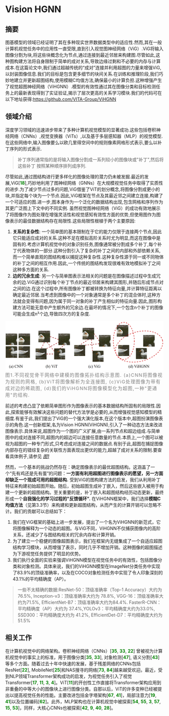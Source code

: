 <style>
.tag{
    color: green;
}
.caption{
    font-size: .9rem;
    letter-spacing: .1rem;
    color: gray;
}
</style>
# Vision HGNN

## 摘要

图基模型的领域已经证明了其在多种现实世界数据类型中的适应性.然而,其在一般计算机视觉任务中的应用性一直受限,直到引入视觉图神经网络（ViG）.ViG将输入图像分割为块,将这些块概念化为节点,通过连接到最近邻居来构建图.尽管如此,这种图构建方法将自身限制于简单的成对关系,导致边缘过剩和不必要的内存与计算成本.在这篇论文中,我们通过超越传统的“成对”连接并利用超图的力量来增强ViG,以封装图像信息.我们的目标是包含更多细节的块间关系.在训练和推理阶段,我们巧妙地建立并更新超图结构,使用模糊C均值方法,确保最小的计算负担.这种增强产生了视觉超图神经网络（ViHGNN）.模型的有效性通过其在图像分类和目标检测任务上的最新表现得到了实证验证,揭示了层次更高的关系学习模块.我们的代码可在以下地址获得:https://github.com/VITA-Group/ViHGNN

## 领域介绍

深度学习领域的迅速进步带来了多种计算机视觉模型的显著成功.这些包括卷积神经网络（CNNs）,视觉变换器（ViTs）,以及基于多层感知器（MLP）的视觉模型.在这些网络中,输入图像要么以欧几里得空间中的规则像素网格形式表示,要么以补丁序列的形式表示.
   
> 补丁序列通常指的是将输入图像分割成一系列较小的图像块或"补丁",然后将这些补丁 按照某种顺序排列成序列.

尽管如此,通过图结构进行更多样化的图像处理的潜力仍未被发掘.最近的发展,ViG[**<span class='tag'>18</span>**],巧妙地利用了图神经网络（GNNs）在大规模视觉任务中取得了实质性的进步.为了减少节点过多的问题,ViG借鉴了ViT的划分概念,将图像分割成更小的块,并指定每个块为一个节点.因此,ViG框架在节点及其最近邻之间建立连接,构建了一个可适应的图.进一步,图本身作为一个泛化的数据结构出现,包含网格和序列作为其更广泛图上下文中的不同实例.
虽然视觉图神经网络（ViG）的成功有效地展示了将图像作为图处理在增强灵活性和视觉感知有效性方面的优势,但使用图作为图像表示的最佳数据结构存在局限性.这些局限性根植于两个主要原因:
1. **关系的复杂性**: 一个简单图的基本限制在于它的能力仅限于连接两个节点,因此它只能适应成对的关系.这种不足在模拟高阶关系时尤为明显,而这在图像中是固有的.考虑计算机视觉中的对象识别任务,图像通常被分割成多个补丁,每个补丁代表物体的一部分.这种分割引入了复杂的补丁之间的内部和外部依赖关系,而一个简单直观的图结构难以捕捉这种复杂性.这种复杂性源于同一或不同物体的补丁之间的相互作用.因此,一个传统的图结构发现很难有效地模拟补丁之间这种多方面的关系.
2. **边的冗余生成**: 另一个与简单图表示法相关的问题是在图像描述过程中生成冗余的边.ViG通过识别每个补丁节点的最近邻居来构建其图形,并随后形成节点对之间的边.在这个过程中,所有图像补丁都被转换为特征向量,并计算特征距离以确定最近邻居.当考虑到图像中的一个对象通常是多个补丁的混合体时,这种方法就会变得有问题,因为属于同一对象的补丁产生相似的特征向量.因此,图形构建方法可能无意中产生额外的冗余边.在最坏的情况下,一个包含n个补丁的图像可能会生成n²个边,导致四次方的复杂度.

![加载失败? 请确认可以访问Github!](https://raw.githubusercontent.com/ClassPi/PicBed/master/images20240112141203.png)
<span class='caption' id='pic1'>图1.不同视觉骨干网络中建模的图像拓扑结构示意图. (a)CNN将图像视为规则的网格, (b)ViT将图像解析为全连接图, (c)ViG处理图像为带有成对边的稀疏图, (d)我们的ViHGNN将图像模型化为超图,一种"更通用"的结构.</span>

前述的考虑凸显了依赖简单图形作为图像表示的基本数据结构所固有的局限性.因此,探索能够有效解决这些问题的替代方法学是必要的,从而增强视觉感知模型的精细度.有鉴于此,我们提出了ViG的一个强大演化版本,在这个版本中,超图扮演图像表示的角色.这一创新框架,名为Vision HGNN(ViHGNN),引入了一种动态方法来改进图像表示.具体来说,超图作为一个图的广义扩展,由一系列节点和超边组成.与简单图中的成对连接不同,超图内的超边可以连接任意数量的节点.本质上,一个图可以被视为超图的一种专门形式,只考虑成对连接之间的数据点.有别于此,超图在捕捉图像内部存在的错综复杂的关联性方面表现出更优的能力,超越了成对关系的限制.要查看具体例子,请参见 <a href='#pic1'>*图1*</a>

然而，一个基本的挑战仍然存在：确定图像表示的最优超图结构。这涵盖了一个“先有鸡还是先有蛋”的问题：**一方面有利用超图进行图像表示的愿望，另一方面却缺乏一个现成可用的超图结构.** 受到ViG的图构建方法的启发，我们从利用补丁特征来构建初始超图开始。随后，初始超图生成补丁嵌入，然后这些嵌入被用于构建一个更新的超图结构。至关重要的是，补丁嵌入和超图结构经历动态更新，最终形成一个**自我强化的学习过程的"反馈循环".** 在ViHGNN框架中，我们选择**模糊C均值方法**（见第3.3节）来构建和更新超图结构，从而产生的计算开销可以忽略不计。我们的贡献可以总结如下：

1. 我们在ViG框架的基础上进一步发展，提出了一个名为ViHGNN的新范式，它将图像解释为一个动态的超图。与ViG不同，ViHGNN不仅捕获图像内的高阶关系，还减少了与图结构相关的冗余内存和计算开销。
2. 为了建立一个稳健的图像超图表示，我们在框架内无缝集成了一个自适应超图结构学习模块，从而增强了表示，同时几乎不增加开销。这种图像的超图描述为下游视觉任务提供了明显的优势。
3. 我们执行全面的实验来强调ViHGNN模型在视觉任务中的有效性，包括图像分类和对象检测。具体来说，我们的ViHGNN模型在ImageNet分类任务中实现了83.9%的顶级准确率，以及在COCO对象检测任务中实现了令人印象深刻的43.1%的平均精确度（AP）。

> 一些不太精确的数据:ResNet-50：顶级准确率（Top-1 Accuracy）大约为76.5%, Inception-v3：顶级准确率大约为 78.8%, VGG-16：顶级准确率大约为71.5%, EfficientNet-B7：顶级准确率大约为84.4%. FasterR-CNN：平均精确度（AP）大约为 37.4%,YOLOv3：平均精确度大约为33.0%, SSD300：平均精确度大约为 41.2%, EfficientDet-D7：平均精确度大约为51.5%

## 相关工作

在计算机视觉中的网络架构。卷积神经网络（CNNs）[**<span class='tag'>35</span>**, **<span class='tag'>33</span>**, **<span class='tag'>22</span>**] 曾被视为计算机视觉中的事实上的标准，用于图像分类[**<span class='tag'>35</span>**, **<span class='tag'>33</span>**], 对象检测[**<span class='tag'>47</span>**], 语义分割[**<span class='tag'>43</span>**]等多个方面。随着过去十年中快速的发展，基于残差网络的CNNs包括ResNet[**<span class='tag'>22</span>**], MobileNet[**<span class='tag'>25</span>**]和NAS搜寻的网络[**<span class='tag'>73</span>**, **<span class='tag'>84</span>**]越来越受欢迎。最近，受到NLP领域Transformer架构成功的启发，为视觉任务引入了视觉Transformer[**<span class='tag'>17</span>**, **<span class='tag'>11</span>**, **<span class='tag'>3</span>**, **<span class='tag'>4</span>**]。ViT[**<span class='tag'>11</span>**]的开创性工作直接将Transformer架构应用到非重叠的中等大小的图像块上进行图像分类。自那以后，ViT的许多变种已经被提出以提高视觉任务的性能。主要改进包括金字塔架构[**<span class='tag'>67</span>**, **<span class='tag'>41</span>**]，局部注意力[**<span class='tag'>19</span>**, **<span class='tag'>41</span>**]以及位置编码[**<span class='tag'>62</span>**]。此外，MLP架构也在计算机视觉中被探索[**<span class='tag'>54</span>**, **<span class='tag'>55</span>**, **<span class='tag'>3</span>**, **<span class='tag'>57</span>**, **<span class='tag'>15</span>**, **<span class='tag'>53</span>**]，同样，大核心CNNs也被探索[**<span class='tag'>42</span>**, **<span class='tag'>9</span>**, **<span class='tag'>40</span>**, **<span class='tag'>28</span>**]。

